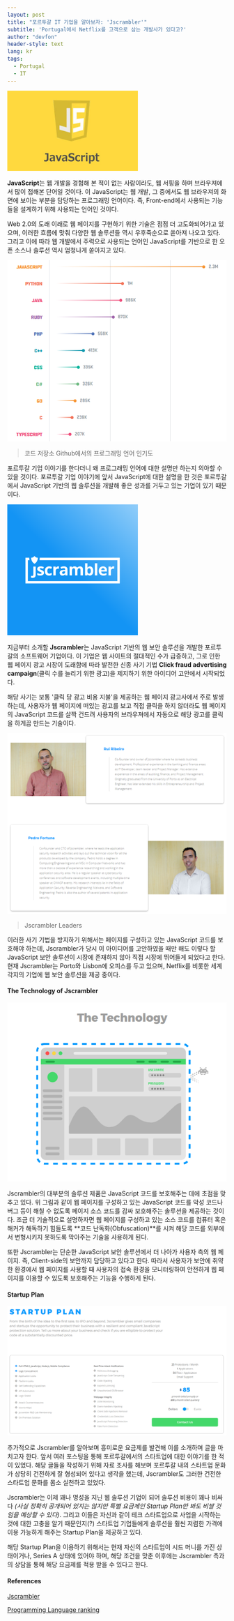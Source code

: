 ```yaml
---
layout: post
title: "포르투갈 IT 기업을 알아보자: 'Jscrambler'"
subtitle: 'Portugal에서 Netflix를 고객으로 삼는 개발사가 있다고?'
author: "devfon"
header-style: text
lang: kr
tags:
  - Portugal
  - IT
---
```


<img src="/img/in-post/javascripts.jpg" width="300">

**JavaScript**는 웹 개발을 경험해 본 적이 없는 사람이라도, 웹 서핑을 하며 브라우져에서 많이 접해본 단어일 것이다. 이 JavaScript는 웹 개발, 그 중에서도 웹 브라우져의 화면에 보이는 부분을 담당하는 프로그래밍 언어이다. 즉, Front-end에서 사용되는 기능들을 설계하기 위해 사용되는 언어인 것이다.

Web 2.0의 도래 이래로 웹 페이지를 구현하기 위한 기술은 점점 더 고도화되어가고 있으며, 이러한 흐름에 맞춰 다양한 웹 솔루션들 역시 우후죽순으로 쏟아져 나오고 있다. 그리고 이에 따라 웹 개발에서 주력으로 사용되는 언어인 JavaScript를 기반으로 한 오픈 소스나 솔루션 역시 엄청나게 쏟아지고 있다.

![](/img/in-post/jsgit.png)
> 코드 저장소 Github에서의 프로그래밍 언어 인기도

포르투갈 기업 이야기를 한다더니 왜 프로그래밍 언어에 대한 설명만 하는지 의아할 수 있을 것이다. 포르투갈 기업 이야기에 앞서 JavaScript에 대한 설명을 한 것은 포르투갈에서 JavaScript 기반의 웹 솔루션을 개발해 좋은 성과를 거두고 있는 기업이 있기 때문이다.

<img src="/img/in-post/jscrambler.png" width="300">

지금부터 소개할 **Jscrambler**는 JavaScript 기반의 웹 보안 솔루션을 개발한 포르투갈의 소프트웨어 기업이다. 이 기업은 웹 사이트의 절대적인 수가 급증하고, 그로 인한 웹 페이지 광고 시장이 도래함에 따라 발전한 신종 사기 기법 **Click fraud advertising campaign**(클릭 수를 늘리기 위한 광고)을 제지하기 위한 아이디어 고안에서 시작되었다.

해당 사기는 보통 '클릭 당 광고 비용 지불'을 제공하는 웹 페이지 광고사에서 주로 발생하는데, 사용자가 웹 페이지에 떠있는 광고를 보고 직접 클릭을 하지 않더라도 웹 페이지의 JavaScript 코드를 살짝 건드려 사용자의 브라우져에서 자동으로 해당 광고를 클릭을 하게끔 만드는 기술이다.

![](/img/in-post/jsleader.png)
> Jscrambler Leaders

이러한 사기 기법을 방지하기 위해서는 페이지를 구성하고 있는 JavaScript 코드를 보호해야 하는데, Jscrambler가 당시 이 아이디어를 고안하였을 때만 해도 이렇다 할 JavaScript 보안 솔루션이 시장에 존재하지 않아 직접 시장에 뛰어들게 되었다고 한다. 현재 Jscrambler는 Porto와 Lisbon에 오피스를 두고 있으며, Netflix를 비롯한 세계 각지의 기업에 웹 보안 솔루션을 제공 중이다.

#### The Technology of Jscrambler
![](/img/in-post/jstech.png)

Jscrambler의 대부분의 솔루션 제품은 JavaScript 코드를 보호해주는 데에 초점을 맞추고 있다. 위 그림과 같이 웹 페이지를 구성하고 있는 JavaScript 코드를 악성 코드나 버그 등이 해칠 수 없도록 페이지 소스 코드를 감싸 보호해주는 솔루션을 제공하는 것이다. 조금 더 기술적으로 설명하자면 웹 페이지를 구성하고 있는 소스 코드를 컴퓨터 혹은 해커가 해독하기 힘들도록 **코드 난독화(Obfuscation)**를 시켜 해당 코드를 외부에서 변형시키지 못하도록 막아주는 기술을 사용하게 된다.

또한 Jscrambler는 단순한 JavaScript 보안 솔루션에서 더 나아가 사용자 측의 웹 페이지. 즉, Client-side의 보안까지 담당하고 있다고 한다. 따라서 사용자가 보안에 취약한 환경에서 웹 페이지를 사용할 때 사용자의 접속 환경을 모니터링하여 안전하게 웹 페이지를 이용할 수 있도록 보호해주는 기능을 수행하게 된다.

#### Startup Plan
![](/img/in-post/jssp.png)

추가적으로 Jscrambler를 알아보며 흥미로운 요금제를 발견해 이를 소개하며 글을 마치고자 한다. 앞서 여러 포스팅을 통해 포르투갈에서의 스타트업에 대한 이야기를 한 적이 있었다. 해당 글들을 작성하기 위해 자료 조사를 해보며 포르투갈 내의 스타트업 문화가 상당히 건전하게 잘 형성되어 있다고 생각을 했는데, Jscrambler도 그러한 건전한 스타트업 문화를 몸소 실천하고 있었다.

Jscrambler는 이제 꽤나 명성을 지닌 웹 솔루션 기업이 되어 솔루션 비용이 꽤나 비싸다 *(사실 정확히 공개되어 있지는 않지만 특별 요금제인 Startup Plan만 봐도 비쌀 것임을 예상할 수 있다)*. 그리고 이들은 자신과 같이 테크 스타트업으로 사업을 시작하는 것에 대한 고충을 알기 때문인지(?) 스타트업 기업들에게 솔루션을 훨씬 저렴한 가격에 이용 가능하게 해주는 Startup Plan을 제공하고 있다. 

해당 Startup Plan을 이용하기 위해서는 현재 자신의 스타트업이 시드 머니를 가진 상태이거나, Series A 상태에 있어야 하며, 해당 조건을 맞춘 이후에는 Jscrambler 측과의 상담을 통해 해당 요금제를 적용 받을 수 있다고 한다.

#### References
[Jscrambler](https://jscrambler.com/)

[Programming Language ranking](https://hackernoon.com/top-3-most-popular-programming-languages-in-2018-and-their-annual-salaries-51b4a7354e06)